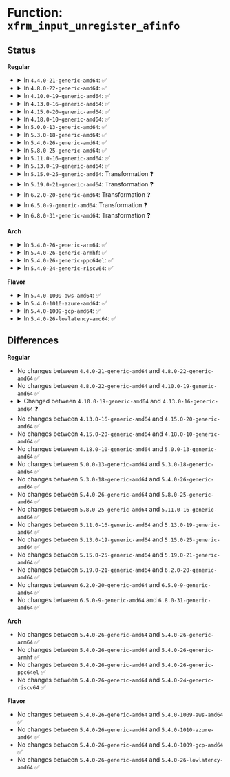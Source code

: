 # Function: <code>xfrm_input_unregister_afinfo</code>

## Status
<b>Regular</b>
<ul>
<li>
<details>
<summary>In <code>4.4.0-21-generic-amd64</code>: ✅</summary>

```c
int xfrm_input_unregister_afinfo(struct xfrm_input_afinfo * afinfo)
```

```json
{
  "name": "xfrm_input_unregister_afinfo",
  "collision_type": "Unique Global",
  "inline_type": "No",
  "funcs": [
    {
      "addr": 18446744071586952944,
      "name": "xfrm_input_unregister_afinfo",
      "external": true,
      "loc": "net/xfrm/xfrm_input.c:42",
      "file": "net/xfrm/xfrm_input.c",
      "inline": "seen, unknown",
      "caller_inline": [],
      "caller_func": [
        "net/ipv6/xfrm6_protocol.c:xfrm6_protocol_fini"
      ]
    }
  ],
  "symbols": [
    {
      "addr": 18446744071586952944,
      "name": "xfrm_input_unregister_afinfo",
      "section": ".text",
      "bind": "STB_GLOBAL",
      "size": 119
    }
  ]
}
```
</details>
</li>
<li>
<details>
<summary>In <code>4.8.0-22-generic-amd64</code>: ✅</summary>

```c
int xfrm_input_unregister_afinfo(struct xfrm_input_afinfo * afinfo)
```

```json
{
  "name": "xfrm_input_unregister_afinfo",
  "collision_type": "Unique Global",
  "inline_type": "No",
  "funcs": [
    {
      "addr": 18446744071587399184,
      "name": "xfrm_input_unregister_afinfo",
      "external": true,
      "loc": "net/xfrm/xfrm_input.c:42",
      "file": "net/xfrm/xfrm_input.c",
      "inline": "seen, unknown",
      "caller_inline": [],
      "caller_func": [
        "net/ipv6/xfrm6_protocol.c:xfrm6_protocol_fini"
      ]
    }
  ],
  "symbols": [
    {
      "addr": 18446744071587399184,
      "name": "xfrm_input_unregister_afinfo",
      "section": ".text",
      "bind": "STB_GLOBAL",
      "size": 120
    }
  ]
}
```
</details>
</li>
<li>
<details>
<summary>In <code>4.10.0-19-generic-amd64</code>: ✅</summary>

```c
int xfrm_input_unregister_afinfo(struct xfrm_input_afinfo * afinfo)
```

```json
{
  "name": "xfrm_input_unregister_afinfo",
  "collision_type": "Unique Global",
  "inline_type": "No",
  "funcs": [
    {
      "addr": 18446744071587602416,
      "name": "xfrm_input_unregister_afinfo",
      "external": true,
      "loc": "net/xfrm/xfrm_input.c:42",
      "file": "net/xfrm/xfrm_input.c",
      "inline": "seen, unknown",
      "caller_inline": [],
      "caller_func": [
        "net/ipv6/xfrm6_protocol.c:xfrm6_protocol_fini"
      ]
    }
  ],
  "symbols": [
    {
      "addr": 18446744071587602416,
      "name": "xfrm_input_unregister_afinfo",
      "section": ".text",
      "bind": "STB_GLOBAL",
      "size": 120
    }
  ]
}
```
</details>
</li>
<li>
<details>
<summary>In <code>4.13.0-16-generic-amd64</code>: ✅</summary>

```c
int xfrm_input_unregister_afinfo(const struct xfrm_input_afinfo * afinfo)
```

```json
{
  "name": "xfrm_input_unregister_afinfo",
  "collision_type": "Unique Global",
  "inline_type": "No",
  "funcs": [
    {
      "addr": 18446744071587749344,
      "name": "xfrm_input_unregister_afinfo",
      "external": true,
      "loc": "net/xfrm/xfrm_input.c:44",
      "file": "net/xfrm/xfrm_input.c",
      "inline": "seen, unknown",
      "caller_inline": [],
      "caller_func": [
        "net/ipv6/xfrm6_protocol.c:xfrm6_protocol_fini"
      ]
    }
  ],
  "symbols": [
    {
      "addr": 18446744071587749344,
      "name": "xfrm_input_unregister_afinfo",
      "section": ".text",
      "bind": "STB_GLOBAL",
      "size": 98
    }
  ]
}
```
</details>
</li>
<li>
<details>
<summary>In <code>4.15.0-20-generic-amd64</code>: ✅</summary>

```c
int xfrm_input_unregister_afinfo(const struct xfrm_input_afinfo * afinfo)
```

```json
{
  "name": "xfrm_input_unregister_afinfo",
  "collision_type": "Unique Global",
  "inline_type": "No",
  "funcs": [
    {
      "addr": 18446744071588277360,
      "name": "xfrm_input_unregister_afinfo",
      "external": true,
      "loc": "net/xfrm/xfrm_input.c:61",
      "file": "net/xfrm/xfrm_input.c",
      "inline": "seen, unknown",
      "caller_inline": [],
      "caller_func": [
        "net/ipv6/xfrm6_protocol.c:xfrm6_protocol_fini"
      ]
    }
  ],
  "symbols": [
    {
      "addr": 18446744071588277360,
      "name": "xfrm_input_unregister_afinfo",
      "section": ".text",
      "bind": "STB_GLOBAL",
      "size": 98
    }
  ]
}
```
</details>
</li>
<li>
<details>
<summary>In <code>4.18.0-10-generic-amd64</code>: ✅</summary>

```c
int xfrm_input_unregister_afinfo(const struct xfrm_input_afinfo * afinfo)
```

```json
{
  "name": "xfrm_input_unregister_afinfo",
  "collision_type": "Unique Global",
  "inline_type": "No",
  "funcs": [
    {
      "addr": 18446744071588632384,
      "name": "xfrm_input_unregister_afinfo",
      "external": true,
      "loc": "net/xfrm/xfrm_input.c:68",
      "file": "net/xfrm/xfrm_input.c",
      "inline": "seen, unknown",
      "caller_inline": [],
      "caller_func": [
        "net/ipv6/xfrm6_protocol.c:xfrm6_protocol_fini"
      ]
    }
  ],
  "symbols": [
    {
      "addr": 18446744071588632384,
      "name": "xfrm_input_unregister_afinfo",
      "section": ".text",
      "bind": "STB_GLOBAL",
      "size": 98
    }
  ]
}
```
</details>
</li>
<li>
<details>
<summary>In <code>5.0.0-13-generic-amd64</code>: ✅</summary>

```c
int xfrm_input_unregister_afinfo(const struct xfrm_input_afinfo * afinfo)
```

```json
{
  "name": "xfrm_input_unregister_afinfo",
  "collision_type": "Unique Global",
  "inline_type": "No",
  "funcs": [
    {
      "addr": 18446744071588848464,
      "name": "xfrm_input_unregister_afinfo",
      "external": true,
      "loc": "net/xfrm/xfrm_input.c:66",
      "file": "net/xfrm/xfrm_input.c",
      "inline": "seen, unknown",
      "caller_inline": [],
      "caller_func": [
        "net/ipv6/xfrm6_protocol.c:xfrm6_protocol_fini"
      ]
    }
  ],
  "symbols": [
    {
      "addr": 18446744071588848464,
      "name": "xfrm_input_unregister_afinfo",
      "section": ".text",
      "bind": "STB_GLOBAL",
      "size": 98
    }
  ]
}
```
</details>
</li>
<li>
<details>
<summary>In <code>5.3.0-18-generic-amd64</code>: ✅</summary>

```c
int xfrm_input_unregister_afinfo(const struct xfrm_input_afinfo * afinfo)
```

```json
{
  "name": "xfrm_input_unregister_afinfo",
  "collision_type": "Unique Global",
  "inline_type": "No",
  "funcs": [
    {
      "addr": 18446744071589283424,
      "name": "xfrm_input_unregister_afinfo",
      "external": true,
      "loc": "net/xfrm/xfrm_input.c:68",
      "file": "net/xfrm/xfrm_input.c",
      "inline": "seen, unknown",
      "caller_inline": [],
      "caller_func": [
        "net/ipv6/xfrm6_protocol.c:xfrm6_protocol_fini"
      ]
    }
  ],
  "symbols": [
    {
      "addr": 18446744071589283424,
      "name": "xfrm_input_unregister_afinfo",
      "section": ".text",
      "bind": "STB_GLOBAL",
      "size": 100
    }
  ]
}
```
</details>
</li>
<li>
<details>
<summary>In <code>5.4.0-26-generic-amd64</code>: ✅</summary>

```c
int xfrm_input_unregister_afinfo(const struct xfrm_input_afinfo * afinfo)
```

```json
{
  "name": "xfrm_input_unregister_afinfo",
  "collision_type": "Unique Global",
  "inline_type": "No",
  "funcs": [
    {
      "addr": 18446744071589507856,
      "name": "xfrm_input_unregister_afinfo",
      "external": true,
      "loc": "net/xfrm/xfrm_input.c:68",
      "file": "net/xfrm/xfrm_input.c",
      "inline": "seen, unknown",
      "caller_inline": [],
      "caller_func": [
        "net/ipv6/xfrm6_protocol.c:xfrm6_protocol_fini"
      ]
    }
  ],
  "symbols": [
    {
      "addr": 18446744071589507856,
      "name": "xfrm_input_unregister_afinfo",
      "section": ".text",
      "bind": "STB_GLOBAL",
      "size": 100
    }
  ]
}
```
</details>
</li>
<li>
<details>
<summary>In <code>5.8.0-25-generic-amd64</code>: ✅</summary>

```c
int xfrm_input_unregister_afinfo(const struct xfrm_input_afinfo * afinfo)
```

```json
{
  "name": "xfrm_input_unregister_afinfo",
  "collision_type": "Unique Global",
  "inline_type": "No",
  "funcs": [
    {
      "addr": 18446744071590499616,
      "name": "xfrm_input_unregister_afinfo",
      "external": true,
      "loc": "net/xfrm/xfrm_input.c:69",
      "file": "net/xfrm/xfrm_input.c",
      "inline": "seen, unknown",
      "caller_inline": [],
      "caller_func": [
        "net/ipv6/xfrm6_protocol.c:xfrm6_protocol_fini"
      ]
    }
  ],
  "symbols": [
    {
      "addr": 18446744071590499616,
      "name": "xfrm_input_unregister_afinfo",
      "section": ".text",
      "bind": "STB_GLOBAL",
      "size": 100
    }
  ]
}
```
</details>
</li>
<li>
<details>
<summary>In <code>5.11.0-16-generic-amd64</code>: ✅</summary>

```c
int xfrm_input_unregister_afinfo(const struct xfrm_input_afinfo * afinfo)
```

```json
{
  "name": "xfrm_input_unregister_afinfo",
  "collision_type": "Unique Global",
  "inline_type": "No",
  "funcs": [
    {
      "addr": 18446744071590559024,
      "name": "xfrm_input_unregister_afinfo",
      "external": true,
      "loc": "net/xfrm/xfrm_input.c:69",
      "file": "net/xfrm/xfrm_input.c",
      "inline": "seen, unknown",
      "caller_inline": [],
      "caller_func": [
        "net/ipv6/xfrm6_protocol.c:xfrm6_protocol_fini"
      ]
    }
  ],
  "symbols": [
    {
      "addr": 18446744071590559024,
      "name": "xfrm_input_unregister_afinfo",
      "section": ".text",
      "bind": "STB_GLOBAL",
      "size": 116
    }
  ]
}
```
</details>
</li>
<li>
<details>
<summary>In <code>5.13.0-19-generic-amd64</code>: ✅</summary>

```c
int xfrm_input_unregister_afinfo(const struct xfrm_input_afinfo * afinfo)
```

```json
{
  "name": "xfrm_input_unregister_afinfo",
  "collision_type": "Unique Global",
  "inline_type": "No",
  "funcs": [
    {
      "addr": 18446744071590484384,
      "name": "xfrm_input_unregister_afinfo",
      "external": true,
      "loc": "net/xfrm/xfrm_input.c:69",
      "file": "net/xfrm/xfrm_input.c",
      "inline": "seen, unknown",
      "caller_inline": [],
      "caller_func": [
        "net/ipv6/xfrm6_protocol.c:xfrm6_protocol_fini"
      ]
    }
  ],
  "symbols": [
    {
      "addr": 18446744071590484384,
      "name": "xfrm_input_unregister_afinfo",
      "section": ".text",
      "bind": "STB_GLOBAL",
      "size": 116
    }
  ]
}
```
</details>
</li>
<li>
<details>
<summary>In <code>5.15.0-25-generic-amd64</code>: Transformation ❓</summary>

```c
int xfrm_input_unregister_afinfo(const struct xfrm_input_afinfo * afinfo)
```

```json
{
  "name": "xfrm_input_unregister_afinfo",
  "collision_type": "Unique Global",
  "inline_type": "No",
  "funcs": [
    {
      "addr": 0,
      "name": "xfrm_input_unregister_afinfo",
      "external": true,
      "loc": "net/xfrm/xfrm_input.c:69",
      "file": "net/xfrm/xfrm_input.c",
      "inline": "seen, unknown",
      "caller_inline": [],
      "caller_func": [
        "net/ipv6/xfrm6_protocol.c:xfrm6_protocol_fini"
      ]
    }
  ],
  "symbols": [
    {
      "addr": 18446744071592734309,
      "name": "xfrm_input_unregister_afinfo.cold",
      "section": ".text",
      "bind": "STB_LOCAL",
      "size": 141
    },
    {
      "addr": 18446744071591289184,
      "name": "xfrm_input_unregister_afinfo",
      "section": ".text",
      "bind": "STB_GLOBAL",
      "size": 348
    }
  ]
}
```
</details>
</li>
<li>
<details>
<summary>In <code>5.19.0-21-generic-amd64</code>: Transformation ❓</summary>

```c
int xfrm_input_unregister_afinfo(const struct xfrm_input_afinfo * afinfo)
```

```json
{
  "name": "xfrm_input_unregister_afinfo",
  "collision_type": "Unique Global",
  "inline_type": "No",
  "funcs": [
    {
      "addr": 0,
      "name": "xfrm_input_unregister_afinfo",
      "external": true,
      "loc": "net/xfrm/xfrm_input.c:69",
      "file": "net/xfrm/xfrm_input.c",
      "inline": "seen, unknown",
      "caller_inline": [],
      "caller_func": [
        "net/ipv6/xfrm6_protocol.c:xfrm6_protocol_fini"
      ]
    }
  ],
  "symbols": [
    {
      "addr": 18446744071594620840,
      "name": "xfrm_input_unregister_afinfo.cold",
      "section": ".text",
      "bind": "STB_LOCAL",
      "size": 141
    },
    {
      "addr": 18446744071592955296,
      "name": "xfrm_input_unregister_afinfo",
      "section": ".text",
      "bind": "STB_GLOBAL",
      "size": 343
    }
  ]
}
```
</details>
</li>
<li>
<details>
<summary>In <code>6.2.0-20-generic-amd64</code>: Transformation ❓</summary>

```c
int xfrm_input_unregister_afinfo(const struct xfrm_input_afinfo * afinfo)
```

```json
{
  "name": "xfrm_input_unregister_afinfo",
  "collision_type": "Unique Global",
  "inline_type": "No",
  "funcs": [
    {
      "addr": 0,
      "name": "xfrm_input_unregister_afinfo",
      "external": true,
      "loc": "net/xfrm/xfrm_input.c:71",
      "file": "net/xfrm/xfrm_input.c",
      "inline": "seen, unknown",
      "caller_inline": [],
      "caller_func": [
        "net/ipv6/xfrm6_protocol.c:xfrm6_protocol_fini"
      ]
    }
  ],
  "symbols": [
    {
      "addr": 18446744071596355602,
      "name": "xfrm_input_unregister_afinfo.cold",
      "section": ".text",
      "bind": "STB_LOCAL",
      "size": 141
    },
    {
      "addr": 18446744071594841328,
      "name": "xfrm_input_unregister_afinfo",
      "section": ".text",
      "bind": "STB_GLOBAL",
      "size": 343
    }
  ]
}
```
</details>
</li>
<li>
<details>
<summary>In <code>6.5.0-9-generic-amd64</code>: Transformation ❓</summary>

```c
int xfrm_input_unregister_afinfo(const struct xfrm_input_afinfo * afinfo)
```

```json
{
  "name": "xfrm_input_unregister_afinfo",
  "collision_type": "Unique Global",
  "inline_type": "No",
  "funcs": [
    {
      "addr": 0,
      "name": "xfrm_input_unregister_afinfo",
      "external": true,
      "loc": "net/xfrm/xfrm_input.c:71",
      "file": "net/xfrm/xfrm_input.c",
      "inline": "seen, unknown",
      "caller_inline": [],
      "caller_func": [
        "net/ipv6/xfrm6_protocol.c:xfrm6_protocol_fini"
      ]
    }
  ],
  "symbols": [
    {
      "addr": 18446744071596884502,
      "name": "xfrm_input_unregister_afinfo.cold",
      "section": ".text",
      "bind": "STB_LOCAL",
      "size": 141
    },
    {
      "addr": 18446744071595232656,
      "name": "xfrm_input_unregister_afinfo",
      "section": ".text",
      "bind": "STB_GLOBAL",
      "size": 340
    }
  ]
}
```
</details>
</li>
<li>
<details>
<summary>In <code>6.8.0-31-generic-amd64</code>: Transformation ❓</summary>

```c
int xfrm_input_unregister_afinfo(const struct xfrm_input_afinfo * afinfo)
```

```json
{
  "name": "xfrm_input_unregister_afinfo",
  "collision_type": "Unique Global",
  "inline_type": "No",
  "funcs": [
    {
      "addr": 0,
      "name": "xfrm_input_unregister_afinfo",
      "external": true,
      "loc": "net/xfrm/xfrm_input.c:71",
      "file": "net/xfrm/xfrm_input.c",
      "inline": "seen, unknown",
      "caller_inline": [],
      "caller_func": [
        "net/ipv6/xfrm6_protocol.c:xfrm6_protocol_fini"
      ]
    }
  ],
  "symbols": [
    {
      "addr": 18446744071597809180,
      "name": "xfrm_input_unregister_afinfo.cold",
      "section": ".text",
      "bind": "STB_LOCAL",
      "size": 141
    },
    {
      "addr": 18446744071596073200,
      "name": "xfrm_input_unregister_afinfo",
      "section": ".text",
      "bind": "STB_GLOBAL",
      "size": 340
    }
  ]
}
```
</details>
</li>
</ul>
<b>Arch</b>
<ul>
<li>
<details>
<summary>In <code>5.4.0-26-generic-arm64</code>: ✅</summary>

```c
int xfrm_input_unregister_afinfo(const struct xfrm_input_afinfo * afinfo)
```

```json
{
  "name": "xfrm_input_unregister_afinfo",
  "collision_type": "Unique Global",
  "inline_type": "No",
  "funcs": [
    {
      "addr": 18446603336503172536,
      "name": "xfrm_input_unregister_afinfo",
      "external": true,
      "loc": "net/xfrm/xfrm_input.c:68",
      "file": "net/xfrm/xfrm_input.c",
      "inline": "seen, unknown",
      "caller_inline": [],
      "caller_func": [
        "net/ipv6/xfrm6_protocol.c:xfrm6_protocol_fini"
      ]
    }
  ],
  "symbols": [
    {
      "addr": 18446603336503172536,
      "name": "xfrm_input_unregister_afinfo",
      "section": ".text",
      "bind": "STB_GLOBAL",
      "size": 240
    }
  ]
}
```
</details>
</li>
<li>
<details>
<summary>In <code>5.4.0-26-generic-armhf</code>: ✅</summary>

```c
int xfrm_input_unregister_afinfo(const struct xfrm_input_afinfo * afinfo)
```

```json
{
  "name": "xfrm_input_unregister_afinfo",
  "collision_type": "Unique Global",
  "inline_type": "No",
  "funcs": [
    {
      "addr": 3235847452,
      "name": "xfrm_input_unregister_afinfo",
      "external": true,
      "loc": "net/xfrm/xfrm_input.c:68",
      "file": "net/xfrm/xfrm_input.c",
      "inline": "seen, unknown",
      "caller_inline": [],
      "caller_func": [
        "net/ipv6/xfrm6_protocol.c:xfrm6_protocol_fini"
      ]
    }
  ],
  "symbols": [
    {
      "addr": 3235847452,
      "name": "xfrm_input_unregister_afinfo",
      "section": ".text",
      "bind": "STB_GLOBAL",
      "size": 116
    }
  ]
}
```
</details>
</li>
<li>
<details>
<summary>In <code>5.4.0-26-generic-ppc64el</code>: ✅</summary>

```c
int xfrm_input_unregister_afinfo(const struct xfrm_input_afinfo * afinfo)
```

```json
{
  "name": "xfrm_input_unregister_afinfo",
  "collision_type": "Unique Global",
  "inline_type": "No",
  "funcs": [
    {
      "addr": 13835058055296898528,
      "name": "xfrm_input_unregister_afinfo",
      "external": true,
      "loc": "net/xfrm/xfrm_input.c:68",
      "file": "net/xfrm/xfrm_input.c",
      "inline": "seen, unknown",
      "caller_inline": [],
      "caller_func": [
        "net/ipv6/xfrm6_protocol.c:xfrm6_protocol_fini"
      ]
    }
  ],
  "symbols": [
    {
      "addr": 13835058055296898528,
      "name": "xfrm_input_unregister_afinfo",
      "section": ".text",
      "bind": "STB_GLOBAL",
      "size": 232
    }
  ]
}
```
</details>
</li>
<li>
<details>
<summary>In <code>5.4.0-24-generic-riscv64</code>: ✅</summary>

```c
int xfrm_input_unregister_afinfo(const struct xfrm_input_afinfo * afinfo)
```

```json
{
  "name": "xfrm_input_unregister_afinfo",
  "collision_type": "Unique Global",
  "inline_type": "No",
  "funcs": [
    {
      "addr": 18446743936279214684,
      "name": "xfrm_input_unregister_afinfo",
      "external": true,
      "loc": "net/xfrm/xfrm_input.c:68",
      "file": "net/xfrm/xfrm_input.c",
      "inline": "seen, unknown",
      "caller_inline": [],
      "caller_func": [
        "net/ipv6/xfrm6_protocol.c:xfrm6_protocol_fini"
      ]
    }
  ],
  "symbols": [
    {
      "addr": 18446743936279214684,
      "name": "xfrm_input_unregister_afinfo",
      "section": ".text",
      "bind": "STB_GLOBAL",
      "size": 114
    }
  ]
}
```
</details>
</li>
</ul>
<b>Flavor</b>
<ul>
<li>
<details>
<summary>In <code>5.4.0-1009-aws-amd64</code>: ✅</summary>

```c
int xfrm_input_unregister_afinfo(const struct xfrm_input_afinfo * afinfo)
```

```json
{
  "name": "xfrm_input_unregister_afinfo",
  "collision_type": "Unique Global",
  "inline_type": "No",
  "funcs": [
    {
      "addr": 18446744071589112224,
      "name": "xfrm_input_unregister_afinfo",
      "external": true,
      "loc": "net/xfrm/xfrm_input.c:68",
      "file": "net/xfrm/xfrm_input.c",
      "inline": "seen, unknown",
      "caller_inline": [],
      "caller_func": [
        "net/ipv6/xfrm6_protocol.c:xfrm6_protocol_fini"
      ]
    }
  ],
  "symbols": [
    {
      "addr": 18446744071589112224,
      "name": "xfrm_input_unregister_afinfo",
      "section": ".text",
      "bind": "STB_GLOBAL",
      "size": 100
    }
  ]
}
```
</details>
</li>
<li>
<details>
<summary>In <code>5.4.0-1010-azure-amd64</code>: ✅</summary>

```c
int xfrm_input_unregister_afinfo(const struct xfrm_input_afinfo * afinfo)
```

```json
{
  "name": "xfrm_input_unregister_afinfo",
  "collision_type": "Unique Global",
  "inline_type": "No",
  "funcs": [
    {
      "addr": 18446744071588837264,
      "name": "xfrm_input_unregister_afinfo",
      "external": true,
      "loc": "net/xfrm/xfrm_input.c:68",
      "file": "net/xfrm/xfrm_input.c",
      "inline": "seen, unknown",
      "caller_inline": [],
      "caller_func": [
        "net/ipv6/xfrm6_protocol.c:xfrm6_protocol_fini"
      ]
    }
  ],
  "symbols": [
    {
      "addr": 18446744071588837264,
      "name": "xfrm_input_unregister_afinfo",
      "section": ".text",
      "bind": "STB_GLOBAL",
      "size": 100
    }
  ]
}
```
</details>
</li>
<li>
<details>
<summary>In <code>5.4.0-1009-gcp-amd64</code>: ✅</summary>

```c
int xfrm_input_unregister_afinfo(const struct xfrm_input_afinfo * afinfo)
```

```json
{
  "name": "xfrm_input_unregister_afinfo",
  "collision_type": "Unique Global",
  "inline_type": "No",
  "funcs": [
    {
      "addr": 18446744071589549088,
      "name": "xfrm_input_unregister_afinfo",
      "external": true,
      "loc": "net/xfrm/xfrm_input.c:68",
      "file": "net/xfrm/xfrm_input.c",
      "inline": "seen, unknown",
      "caller_inline": [],
      "caller_func": [
        "net/ipv6/xfrm6_protocol.c:xfrm6_protocol_fini"
      ]
    }
  ],
  "symbols": [
    {
      "addr": 18446744071589549088,
      "name": "xfrm_input_unregister_afinfo",
      "section": ".text",
      "bind": "STB_GLOBAL",
      "size": 100
    }
  ]
}
```
</details>
</li>
<li>
<details>
<summary>In <code>5.4.0-26-lowlatency-amd64</code>: ✅</summary>

```c
int xfrm_input_unregister_afinfo(const struct xfrm_input_afinfo * afinfo)
```

```json
{
  "name": "xfrm_input_unregister_afinfo",
  "collision_type": "Unique Global",
  "inline_type": "No",
  "funcs": [
    {
      "addr": 18446744071589596416,
      "name": "xfrm_input_unregister_afinfo",
      "external": true,
      "loc": "net/xfrm/xfrm_input.c:68",
      "file": "net/xfrm/xfrm_input.c",
      "inline": "seen, unknown",
      "caller_inline": [],
      "caller_func": [
        "net/ipv6/xfrm6_protocol.c:xfrm6_protocol_fini"
      ]
    }
  ],
  "symbols": [
    {
      "addr": 18446744071589596416,
      "name": "xfrm_input_unregister_afinfo",
      "section": ".text",
      "bind": "STB_GLOBAL",
      "size": 100
    }
  ]
}
```
</details>
</li>
</ul>

## Differences
<b>Regular</b>
<ul>
<li>
No changes between <code>4.4.0-21-generic-amd64</code> and <code>4.8.0-22-generic-amd64</code> ✅
</li>
<li>
No changes between <code>4.8.0-22-generic-amd64</code> and <code>4.10.0-19-generic-amd64</code> ✅
</li>
<li>
<details>
<summary>Changed between <code>4.10.0-19-generic-amd64</code> and <code>4.13.0-16-generic-amd64</code> ❓</summary>
<ul>
<li>
<b>Param type changed. </b>
<code>struct xfrm_input_afinfo * afinfo</code> ➡️ <code>const struct xfrm_input_afinfo * afinfo</code>
</li>
</ul>
</details>
</li>
<li>
No changes between <code>4.13.0-16-generic-amd64</code> and <code>4.15.0-20-generic-amd64</code> ✅
</li>
<li>
No changes between <code>4.15.0-20-generic-amd64</code> and <code>4.18.0-10-generic-amd64</code> ✅
</li>
<li>
No changes between <code>4.18.0-10-generic-amd64</code> and <code>5.0.0-13-generic-amd64</code> ✅
</li>
<li>
No changes between <code>5.0.0-13-generic-amd64</code> and <code>5.3.0-18-generic-amd64</code> ✅
</li>
<li>
No changes between <code>5.3.0-18-generic-amd64</code> and <code>5.4.0-26-generic-amd64</code> ✅
</li>
<li>
No changes between <code>5.4.0-26-generic-amd64</code> and <code>5.8.0-25-generic-amd64</code> ✅
</li>
<li>
No changes between <code>5.8.0-25-generic-amd64</code> and <code>5.11.0-16-generic-amd64</code> ✅
</li>
<li>
No changes between <code>5.11.0-16-generic-amd64</code> and <code>5.13.0-19-generic-amd64</code> ✅
</li>
<li>
No changes between <code>5.13.0-19-generic-amd64</code> and <code>5.15.0-25-generic-amd64</code> ✅
</li>
<li>
No changes between <code>5.15.0-25-generic-amd64</code> and <code>5.19.0-21-generic-amd64</code> ✅
</li>
<li>
No changes between <code>5.19.0-21-generic-amd64</code> and <code>6.2.0-20-generic-amd64</code> ✅
</li>
<li>
No changes between <code>6.2.0-20-generic-amd64</code> and <code>6.5.0-9-generic-amd64</code> ✅
</li>
<li>
No changes between <code>6.5.0-9-generic-amd64</code> and <code>6.8.0-31-generic-amd64</code> ✅
</li>
</ul>
<b>Arch</b>
<ul>
<li>
No changes between <code>5.4.0-26-generic-amd64</code> and <code>5.4.0-26-generic-arm64</code> ✅
</li>
<li>
No changes between <code>5.4.0-26-generic-amd64</code> and <code>5.4.0-26-generic-armhf</code> ✅
</li>
<li>
No changes between <code>5.4.0-26-generic-amd64</code> and <code>5.4.0-26-generic-ppc64el</code> ✅
</li>
<li>
No changes between <code>5.4.0-26-generic-amd64</code> and <code>5.4.0-24-generic-riscv64</code> ✅
</li>
</ul>
<b>Flavor</b>
<ul>
<li>
No changes between <code>5.4.0-26-generic-amd64</code> and <code>5.4.0-1009-aws-amd64</code> ✅
</li>
<li>
No changes between <code>5.4.0-26-generic-amd64</code> and <code>5.4.0-1010-azure-amd64</code> ✅
</li>
<li>
No changes between <code>5.4.0-26-generic-amd64</code> and <code>5.4.0-1009-gcp-amd64</code> ✅
</li>
<li>
No changes between <code>5.4.0-26-generic-amd64</code> and <code>5.4.0-26-lowlatency-amd64</code> ✅
</li>
</ul>

